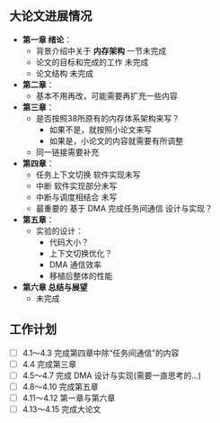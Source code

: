 ## 大论文进展情况

* **第一章 绪论**：
    * 背景介绍中关于 **内存架构** 一节未完成
    * 论文的目标和完成的工作 未完成
    * 论文结构 未完成
* **第二章**：
    * 基本不用再改，可能需要再扩充一些内容
* **第三章**：
    * 是否按照38所原有的内存体系架构来写？
        * 如果不是，就按照小论文来写
        * 如果是，小论文的内容就需要有所调整
    * 同一链接需要补充
* **第四章**：
    * 任务上下文切换 软件实现未写
    * 中断 软件实现部分未写
    * 中断与调度相结合 未写
    * 最重要的 基于 DMA 完成任务间通信  设计与实现？
* **第五章**：
    * 实验的设计：
        * 代码大小？
        * 上下文切换优化？
        * DMA 通信效率
        * 移植后整体的性能
* **第六章 总结与展望**
    * 未完成


## 工作计划
* [ ] 4.1～4.3 完成第四章中除“任务间通信”的内容
* [ ] 4.4 完成第三章
* [ ] 4.5～4.7 完成 DMA 设计与实现(需要一直思考的...)
* [ ] 4.8～4.10 完成第五章
* [ ] 4.11～4.12 第一章与第六章
* [ ] 4.13～4.15 完成大论文
